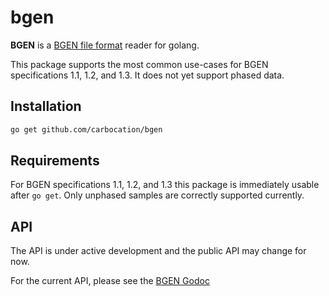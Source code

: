 # bgen

**BGEN** is a [BGEN file format](http://www.well.ox.ac.uk/~gav/bgen_format/) reader for golang.

This package supports the most common use-cases for BGEN specifications 1.1, 1.2, and 1.3. It does not yet support phased data.

## Installation
```bash
go get github.com/carbocation/bgen
```

## Requirements
For BGEN specifications 1.1, 1.2, and 1.3 this package is immediately usable after `go get`. Only unphased samples are correctly supported currently.

## API
The API is under active development and the public API may change for now.

For the current API, please see the [BGEN Godoc](https://godoc.org/github.com/carbocation/bgen)
